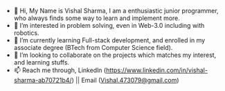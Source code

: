 - 👋 Hi, My Name is Vishal Sharma, I am a enthusiastic junior programmer, who always finds some way to learn and implement more.
- 👀 I’m interested in problem solving, even in Web-3.0 including with robotics.
- 🌱 I’m currently learning Full-stack development, and enrolled in my associate degree (BTech from Computer Science field).
- 💞️ I’m looking to collaborate on the projects which matches my interest, and learning stuffs.
- 📫 Reach me through, Linkedln (https://www.linkedin.com/in/vishal-sharma-ab70721b4/) || Email (Vishal.473079@gmail.com)


